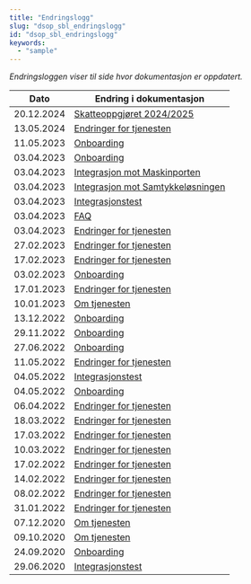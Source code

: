 ```yaml
---
title: "Endringslogg"
slug: "dsop_sbl_endringslogg"
id: "dsop_sbl_endringslogg"
keywords:
  - "sample"
---
```


*Endringsloggen viser til side hvor dokumentasjon er oppdatert.*

| Dato         | Endring i dokumentasjon   |
|-------------| ------------------------|
|20.12.2024|[Skatteoppgjøret 2024/2025](https://dokumentasjon.dsop.no/dsop_sbl_endringer.html) |
|13.05.2024|[Endringer for tjenesten](https://dokumentasjon.dsop.no/dsop_sbl_endringer.html) |
|11.05.2023|[Onboarding](https://dokumentasjon.dsop.no/dsop_sbl_onboarding.html#registrering)
|03.04.2023|[Onboarding](https://dokumentasjon.dsop.no/dsop_sbl_onboarding.html#endringslogg) |
|03.04.2023|[Integrasjon mot Maskinporten](https://dokumentasjon.dsop.no/dsop_sbl_integrasjonMaskinporten.html#endringslogg) |
|03.04.2023|[Integrasjon mot Samtykkeløsningen](https://dokumentasjon.dsop.no/dsop_sbl_integrasjonSamtykkel%C3%B8sningen.html#endringslogg) |
|03.04.2023|[Integrasjonstest](https://dokumentasjon.dsop.no/dsop_sbl_integrasjonstest.html#endringslogg) |
|03.04.2023|[FAQ](https://dokumentasjon.dsop.no/dsop_sbl_faq.html#oversikt-over-feilkoder) |
|03.04.2023|[Endringer for tjenesten](https://dokumentasjon.dsop.no/dsop_sbl_endringer.html#endringslogg) |
|27.02.2023|[Endringer for tjenesten](https://dokumentasjon.dsop.no/dsop_sbl_endringer.html#skatteoppgj%C3%B8r-2022) |
|17.02.2023|[Endringer for tjenesten](https://dokumentasjon.dsop.no/dsop_sbl_endringer.html#skatteoppgj%C3%B8r-2022) |
|03.02.2023|[Onboarding](https://dokumentasjon.dsop.no/dsop_sbl_onboarding.html#registrering) |
|17.01.2023|[Endringer for tjenesten](https://dokumentasjon.dsop.no/dsop_sbl_endringer.html#skatteoppgj%C3%B8r-2022) |
|10.01.2023|[Om tjenesten](https://dokumentasjon.dsop.no/dsop_digitaleiendomshandel_om.html) 
|13.12.2022|[Onboarding](https://dokumentasjon.dsop.no/dsop_sbl_onboarding.html) |
|29.11.2022|[Onboarding](https://dokumentasjon.dsop.no/dsop_sbl_onboarding.html) |
|27.06.2022|[Onboarding](https://dokumentasjon.dsop.no/dsop_sbl_onboarding.html) | 
|11.05.2022|[Endringer for tjenesten](https://dokumentasjon.dsop.no/dsop_sbl_endringer.html) | 
|04.05.2022|[Integrasjonstest](https://dokumentasjon.dsop.no/dsop_sbl_integrasjonstest.html) 
|04.05.2022|[Onboarding](https://dokumentasjon.dsop.no/dsop_sbl_onboarding.html)
|06.04.2022|[Endringer for tjenesten](https://dokumentasjon.dsop.no/dsop_sbl_endringer.html) |
|18.03.2022|[Endringer for tjenesten](https://dokumentasjon.dsop.no/dsop_sbl_endringer.html) |
|17.03.2022|[Endringer for tjenesten](https://dokumentasjon.dsop.no/dsop_sbl_endringer.html) |
|10.03.2022|[Endringer for tjenesten](https://dokumentasjon.dsop.no/dsop_sbl_endringer.html) |
|17.02.2022|[Endringer for tjenesten](https://dokumentasjon.dsop.no/dsop_sbl_endringer.html) |
|14.02.2022	|[Endringer for tjenesten](https://dokumentasjon.dsop.no/dsop_sbl_endringer.html) |
|08.02.2022|[Endringer for tjenesten](https://dokumentasjon.dsop.no/dsop_sbl_endringer.html) |
|31.01.2022|[Endringer for tjenesten](https://dokumentasjon.dsop.no/dsop_sbl_endringer.html) |
|07.12.2020|[Om tjenesten](https://dokumentasjon.dsop.no/dsop_sbl_om.html#Innhenting%20av%20%C3%B8konomisk%20bakgrunnsinformasjon%20for%20kausjonister%20for%20privat-%20og%20bedriftsl%C3%A5n)
|09.10.2020|[Om tjenesten](https://dokumentasjon.dsop.no/dsop_sbl_om.html#endringslogg)|
|24.09.2020|[Onboarding](https://dokumentasjon.dsop.no/dsop_sbl_onboarding.html#endringslogg)|
|29.06.2020|[Integrasjonstest](https://dokumentasjon.dsop.no/dsop_sbl_integrasjonstest.html#endringslogg)  |








 




